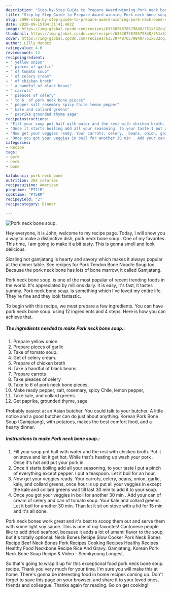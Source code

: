 ```yaml
---
description: "Step-by-Step Guide to Prepare Award-winning Pork neck bone soup."
title: "Step-by-Step Guide to Prepare Award-winning Pork neck bone soup."
slug: 3098-step-by-step-guide-to-prepare-award-winning-pork-neck-bone-soup
date: 2020-09-15T04:31:41.482Z
image: https://img-global.cpcdn.com/recipes/6353074876579840/751x532cq70/pork-neck-bone-soup-recipe-main-photo.jpg
thumbnail: https://img-global.cpcdn.com/recipes/6353074876579840/751x532cq70/pork-neck-bone-soup-recipe-main-photo.jpg
cover: https://img-global.cpcdn.com/recipes/6353074876579840/751x532cq70/pork-neck-bone-soup-recipe-main-photo.jpg
author: Lilly Mendez
ratingvalue: 4.6
reviewcount: 12
recipeingredient:
- " yellow onion"
- " pieces of garlic"
- " of tomato soup"
- " of celery cream"
- " of chicken broth"
- " a handful of black beans"
- " carrots"
- " pieaces of celery"
- " to 6  of pork neck bone pieces"
- " pepper salt rosemary spicy Chile lemon pepper"
- " kale and collard greens"
- " paprika grounded thyme sage"
recipeinstructions:
- "Fill your soup pot half with water and the rest with chicken broth. Put it on stove and let it get hot. While that&#39;s heating up wash your pork . Once it&#39;s hot and put your pork in."
- "Once it starts boiling add all your seasoning, to your taste I put a pinch of everything except pepper. I put a teaspoon.  Let it boil for an hour."
- "Now get your veggies ready. Your carrots, celery,  beans, onion, garlic, kale, and collard greens, once hour is up put all your veggies in except the kale and collard greens wait till last 30 min to add it to your soup."
- "Once you got your veggies in boil for another 30 min . Add your can of cream of celery and can of tomato soup. Your kale and collard greens. Let it boil for another 30 min. Than let it sit on stove with a lid for 15 min and it&#39;s all done."
categories:
- Recipe
tags:
- pork
- neck
- bone

katakunci: pork neck bone 
nutrition: 284 calories
recipecuisine: American
preptime: "PT11M"
cooktime: "PT58M"
recipeyield: "2"
recipecategory: Dinner

---
```



![Pork neck bone soup.](https://img-global.cpcdn.com/recipes/6353074876579840/751x532cq70/pork-neck-bone-soup-recipe-main-photo.jpg)

Hey everyone, it is John, welcome to my recipe page. Today, I will show you a way to make a distinctive dish, pork neck bone soup.. One of my favorites. This time, I am going to make it a bit tasty. This is gonna smell and look delicious.

Sizzling hot gamjatang is hearty and savory which makes it always popular at the dinner table. See recipes for Pork Tendon Bone Noodle Soup too. Because the pork neck bone has lots of bone marrow, it called Gamjatang.

Pork neck bone soup. is one of the most popular of recent trending foods in the world. It's appreciated by millions daily. It is easy, it's fast, it tastes yummy. Pork neck bone soup. is something which I've loved my entire life. They're fine and they look fantastic.


To begin with this recipe, we must prepare a few ingredients. You can have pork neck bone soup. using 12 ingredients and 4 steps. Here is how you can achieve that.

<!--inarticleads1-->

##### The ingredients needed to make Pork neck bone soup.:

1. Prepare  yellow onion
1. Prepare  pieces of garlic
1. Take  of tomato soup.
1. Get  of celery cream.
1. Prepare  of chicken broth
1. Take  a handful of black beans.
1. Prepare  carrots
1. Take  pieaces of celery
1. Take  to 6  of pork neck bone pieces.
1. Make ready  pepper, salt, rosemary, spicy Chile, lemon pepper,
1. Take  kale, and collard greens
1. Get  paprika, grounded thyme, sage


Probably easiest at an Asian butcher. You could talk to your butcher. A little notice and a good butcher can do just about anything. Korean Pork Bone Soup (Gamjatang), with potatoes, makes the best comfort food, and a hearty dinner. 

<!--inarticleads2-->

##### Instructions to make Pork neck bone soup.:

1. Fill your soup pot half with water and the rest with chicken broth. Put it on stove and let it get hot. While that&#39;s heating up wash your pork . Once it&#39;s hot and put your pork in.
1. Once it starts boiling add all your seasoning, to your taste I put a pinch of everything except pepper. I put a teaspoon.  Let it boil for an hour.
1. Now get your veggies ready. Your carrots, celery,  beans, onion, garlic, kale, and collard greens, once hour is up put all your veggies in except the kale and collard greens wait till last 30 min to add it to your soup.
1. Once you got your veggies in boil for another 30 min . Add your can of cream of celery and can of tomato soup. Your kale and collard greens. Let it boil for another 30 min. Than let it sit on stove with a lid for 15 min and it&#39;s all done.


Pork neck bones work great and it&#39;s best to scoop them out and serve them with some light soy sauce. This is one of my favorites! Cantonese people like to add dried seafood, because it adds a lot of umami flavor to the soup, but it&#39;s totally optional. Neck Bones Recipe Slow Cooker Pork Neck Bones Recipe Beef Neck Bones Pork Recipes Cooking Recipes Healthy Recipes Healthy Food Neckbone Recipe Rice And Gravy. Gamjatang, Korean Pork Neck Bone Soup Recipe &amp; Video - Seonkyoung Longest. 

So that's going to wrap it up for this exceptional food pork neck bone soup. recipe. Thank you very much for your time. I'm sure you will make this at home. There's gonna be interesting food in home recipes coming up. Don't forget to save this page on your browser, and share it to your loved ones, friends and colleague. Thanks again for reading. Go on get cooking!
